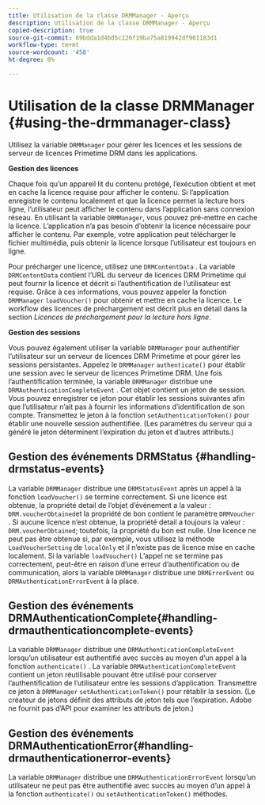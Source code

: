 ```yaml
---
title: Utilisation de la classe DRMManager - Aperçu
description: Utilisation de la classe DRMManager - Aperçu
copied-description: true
source-git-commit: 89bdda1d4bd5c126f19ba75a819942df901183d1
workflow-type: tm+mt
source-wordcount: '458'
ht-degree: 0%

---
```



# Utilisation de la classe DRMManager {#using-the-drmmanager-class}

Utilisez la variable `DRMManager` pour gérer les licences et les sessions de serveur de licences Primetime DRM dans les applications.

**Gestion des licences**

Chaque fois qu’un appareil lit du contenu protégé, l’exécution obtient et met en cache la licence requise pour afficher le contenu. Si l’application enregistre le contenu localement et que la licence permet la lecture hors ligne, l’utilisateur peut afficher le contenu dans l’application sans connexion réseau. En utilisant la variable `DRMManager`, vous pouvez pré-mettre en cache la licence. L’application n’a pas besoin d’obtenir la licence nécessaire pour afficher le contenu. Par exemple, votre application peut télécharger le fichier multimédia, puis obtenir la licence lorsque l’utilisateur est toujours en ligne.

Pour précharger une licence, utilisez une `DRMContentData` . La variable `DRMContentData` contient l’URL du serveur de licences DRM Primetime qui peut fournir la licence et décrit si l’authentification de l’utilisateur est requise. Grâce à ces informations, vous pouvez appeler la fonction `DRMManager` `loadVoucher()` pour obtenir et mettre en cache la licence. Le workflow des licences de préchargement est décrit plus en détail dans la section *Licences de préchargement pour la lecture hors ligne*.

**Gestion des sessions**

Vous pouvez également utiliser la variable `DRMManager` pour authentifier l’utilisateur sur un serveur de licences DRM Primetime et pour gérer les sessions persistantes. Appelez le `DRMManager` `authenticate()` pour établir une session avec le serveur de licences Primetime DRM. Une fois l’authentification terminée, la variable `DRMManager` distribue une `DRMAuthenticationCompleteEvent` . Cet objet contient un jeton de session. Vous pouvez enregistrer ce jeton pour établir les sessions suivantes afin que l’utilisateur n’ait pas à fournir les informations d’identification de son compte. Transmettez le jeton à la fonction `setAuthenticationToken()` pour établir une nouvelle session authentifiée. (Les paramètres du serveur qui a généré le jeton déterminent l’expiration du jeton et d’autres attributs.)

## Gestion des événements DRMStatus {#handling-drmstatus-events}

La variable `DRMManager` distribue une `DRMStatusEvent` après un appel à la fonction `loadVoucher()` se termine correctement. Si une licence est obtenue, la propriété detail de l’objet d’événement a la valeur : `DRM.voucherObtained`et la propriété de bon contient le paramètre `DRMVoucher` . Si aucune licence n’est obtenue, la propriété detail a toujours la valeur : `DRM.voucherObtained`; toutefois, la propriété du bon est nulle. Une licence ne peut pas être obtenue si, par exemple, vous utilisez la méthode `LoadVoucherSetting` de `localOnly` et il n’existe pas de licence mise en cache localement. Si la variable `loadVoucher()` L’appel ne se termine pas correctement, peut-être en raison d’une erreur d’authentification ou de communication, alors la variable `DRMManager` distribue une `DRMErrorEvent` ou `DRMAuthenticationErrorEvent` à la place.

## Gestion des événements DRMAuthenticationComplete{#handling-drmauthenticationcomplete-events}

La variable `DRMManager` distribue une `DRMAuthenticationCompleteEvent` lorsqu’un utilisateur est authentifié avec succès au moyen d’un appel à la fonction `authenticate()` . La variable `DRMAuthenticationCompleteEvent` contient un jeton réutilisable pouvant être utilisé pour conserver l’authentification de l’utilisateur entre les sessions d’application. Transmettre ce jeton à `DRMManager` `setAuthenticationToken()` pour rétablir la session. (Le créateur de jetons définit des attributs de jeton tels que l’expiration. Adobe ne fournit pas d’API pour examiner les attributs de jeton.)

## Gestion des événements DRMAuthenticationError{#handling-drmauthenticationerror-events}

La variable `DRMManager` distribue une `DRMAuthenticationErrorEvent` lorsqu’un utilisateur ne peut pas être authentifié avec succès au moyen d’un appel à la fonction `authenticate()` ou `setAuthenticationToken()` méthodes.